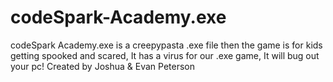 # codeSpark-Academy.exe
codeSpark Academy.exe is a creepypasta .exe file then the game is for kids getting spooked and scared, It has a virus for our .exe game, It will bug out your pc! Created by Joshua &amp; Evan Peterson
